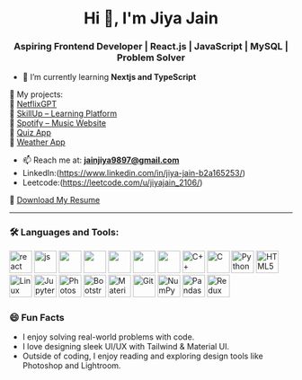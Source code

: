 
<h1 align="center">Hi 👋, I'm Jiya Jain</h1>
<h3 align="center">Aspiring Frontend Developer | React.js | JavaScript | MySQL | Problem Solver</h3>

- 🌱 I’m currently learning **Nextjs and TypeScript**

📌 My projects:  
🔹 [NetflixGPT](https://github.com/jiyajain25/NetflixGPT)  
🔹 [SkillUp – Learning Platform](https://github.com/jiyajain25/SkillUp)  
🔹 [Spotify – Music Website](https://github.com/your-repo/Spotify)  
🔹 [Quiz App](https://github.com/your-repo/QuizApp)  
🔹 [Weather App](https://github.com/your-repo/WeatherApp)

  
  

- 📫 Reach me at: **jainjiya9897@gmail.com**
- LinkedIn:(https://www.linkedin.com/in/jiya-jain-b2a165253/)
- Leetcode:(https://leetcode.com/u/jiyajain_2106/)
  
📄 [Download My Resume](https://drive.google.com/file/d/1fasPz9eX7_wBT0ZWxPcXrMjSgT2wknMc/view?usp=sharing)

---

### 🛠️ Languages and Tools:
<p align="left">
  <img src="https://cdn.jsdelivr.net/gh/devicons/devicon/icons/react/react-original.svg" alt="react" width="40"/>
  <img src="https://cdn.jsdelivr.net/gh/devicons/devicon/icons/javascript/javascript-original.svg" alt="js" width="40"/>
  <img src="https://cdn.jsdelivr.net/gh/devicons/devicon/icons/html5/html5-original.svg" width="40"/>
  <img src="https://cdn.jsdelivr.net/gh/devicons/devicon/icons/css3/css3-original.svg" width="40"/>
  <img src="https://cdn.jsdelivr.net/gh/devicons/devicon/icons/mysql/mysql-original.svg" width="40"/>
  <img src="https://cdn.jsdelivr.net/gh/devicons/devicon/icons/github/github-original.svg" width="40"/>
  <img src="https://cdn.jsdelivr.net/gh/devicons/devicon/icons/vscode/vscode-original.svg" width="40"/>
   <img src="https://cdn.jsdelivr.net/gh/devicons/devicon/icons/cplusplus/cplusplus-original.svg" alt="C++" width="40"/>
  <img src="https://cdn.jsdelivr.net/gh/devicons/devicon/icons/c/c-original.svg" alt="C" width="40"/>
  <img src="https://cdn.jsdelivr.net/gh/devicons/devicon/icons/python/python-original.svg" alt="Python" width="40"/>
  <img src="https://cdn.jsdelivr.net/gh/devicons/devicon/icons/html5/html5-original.svg" alt="HTML5" width="40"/>
  <img src="https://cdn.jsdelivr.net/gh/devicons/devicon/icons/linux/linux-original.svg" alt="Linux" width="40"/>
  <img src="https://cdn.jsdelivr.net/gh/devicons/devicon/icons/jupyter/jupyter-original.svg" alt="Jupyter" width="40"/>
  <img src="https://cdn.jsdelivr.net/gh/devicons/devicon/icons/photoshop/photoshop-plain.svg" alt="Photoshop" width="40"/>
  <img src="https://cdn.jsdelivr.net/gh/devicons/devicon/icons/bootstrap/bootstrap-original.svg" alt="Bootstrap" width="40"/>
  <img src="https://cdn.jsdelivr.net/gh/devicons/devicon/icons/materialui/materialui-original.svg" alt="Material UI" width="40"/>
  <img src="https://cdn.jsdelivr.net/gh/devicons/devicon/icons/git/git-original.svg" alt="Git" width="40"/>
  <img src="https://cdn.jsdelivr.net/gh/devicons/devicon/icons/numpy/numpy-original.svg" alt="NumPy" width="40"/>
  <img src="https://cdn.jsdelivr.net/gh/devicons/devicon/icons/pandas/pandas-original.svg" alt="Pandas" width="40"/>
  <img src="https://cdn.jsdelivr.net/gh/devicons/devicon/icons/redux/redux-original.svg" alt="Redux" width="40"/>
</p>


### 😄 Fun Facts
- I enjoy solving real-world problems with code.
- I love designing sleek UI/UX with Tailwind & Material UI.
- Outside of coding, I enjoy reading and exploring design tools like Photoshop and Lightroom.


<!--
**Jiyajain25/Jiyajain25** is a ✨ _special_ ✨ repository because its `README.md` (this file) appears on your GitHub profile.

Here are some ideas to get you started:

- 🔭 I’m currently working on ...
- 🌱 I’m currently learning ...
- 👯 I’m looking to collaborate on ...
- 🤔 I’m looking for help with ...
- 💬 Ask me about ...
- 📫 How to reach me: ...
- 😄 Pronouns: ...
- ⚡ Fun fact: ...
-->
